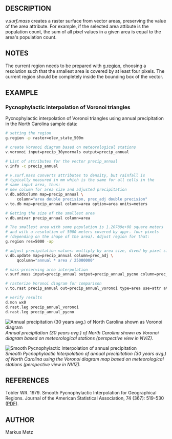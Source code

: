 ## DESCRIPTION

*v.surf.mass* creates a raster surface from vector areas, preserving the
value of the area attribute. For example, if the selected area attibute
is the population count, the sum of all pixel values in a given area is
equal to the area's population count.

## NOTES

The current region needs to be prepared with
[g.region](https://grass.osgeo.org/grass-stable/manuals/g.region.html),
choosing a resolution such that the smallest area is covered by at least
four pixels. The current region should be completely inside the bounding
box of the vector.

## EXAMPLE

### Pycnophylactic interpolation of Voronoi triangles

Pycnophylactic interpolation of Voronoi triangles using annual precipitation
in the North Carolina sample data:

```sh
# setting the region
g.region -p raster=elev_state_500m

# create Voronoi diagram based on meteorological stations
v.voronoi input=precip_30ynormals output=precip_annual

# List of attributes for the vector precip_annual
v.info -c precip_annual

# v.surf.mass converts attributes to density, but rainfall is
# typically measured in mm which is the same for all cells in the
# same input area, thus:
# new column for area size and adjusted precipitation
v.db.addcolumn map=precip_annual \
     column="area double precision, prec_adj double precision"
v.to.db map=precip_annual column=area option=area units=meters

# Getting the size of the smallest area
v.db.univar precip_annual column=area

# The smallest area with some population is 1.20789e+08 square meters
# and with a resolution of 5000 meters covered by appr. four pixels
# (depending on the shape of the area). Adjust region for that:
g.region res=5000 -ap

# adjust precipitation values: multiply by area size, dived by pixel size
v.db.update map=precip_annual column=prec_adj \
     qcolumn="annual * area / 25000000"

# mass-preserving area interpolation
v.surf.mass input=precip_annual output=precip_annual_pycno column=prec_adj iterations=200

# rasterize Voronoi diagram for comparison
v.to.rast precip_annual out=precip_annual_voronoi type=area use=attr attrcolumn=annual

# verify results
d.mon wx0
d.rast.leg precip_annual_voronoi
d.rast.leg precip_annual_pycno
```

![Annual precipitation (30 years avg.) of North Carolina shown as Voronoi
diagram](v_surf_mass_voronoi.png)  
*Annual precipitation (30 years avg.) of North Carolina shown as Voronoi
diagram based on meteorological stations (perspective view in NVIZ).*

![Smooth Pycnophylactic Interpolation of annual precipitation](v_surf_mass_pycno.png)  
*Smooth Pycnophylactic Interpolation of annual precipitation (30 years
avg.) of North Carolina using the Voronoi diagram map based on
meteorological stations (perspective view in NVIZ).*

## REFERENCES

Tobler WR. 1979. Smooth Pycnophylactic Interpolation for Geographical
Regions. Journal of the American Statistical Association, 74 (367):
519-530
([PDF](https://people.geog.ucsb.edu/~kclarke/Geography232/Pycno.pdf)).

## AUTHOR

Markus Metz
